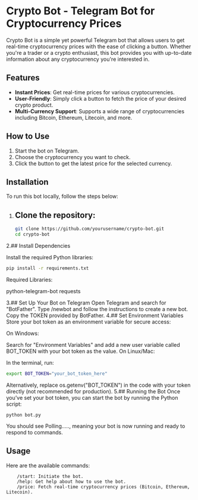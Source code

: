 # Crypto Bot - Telegram Bot for Cryptocurrency Prices

Crypto Bot is a simple yet powerful Telegram bot that allows users to get real-time cryptocurrency prices with the ease of clicking a button. Whether you're a trader or a crypto enthusiast, this bot provides you with up-to-date information about any cryptocurrency you're interested in.

## Features

- **Instant Prices**: Get real-time prices for various cryptocurrencies.
- **User-Friendly**: Simply click a button to fetch the price of your desired crypto product.
- **Multi-Currency Support**: Supports a wide range of cryptocurrencies including Bitcoin, Ethereum, Litecoin, and more.

## How to Use

1. Start the bot on Telegram.
2. Choose the cryptocurrency you want to check.
3. Click the button to get the latest price for the selected currency.

## Installation

To run this bot locally, follow the steps below:

1. ## Clone the repository:
   ```bash
   git clone https://github.com/yourusername/crypto-bot.git
   cd crypto-bot
2.## Install Dependencies
   
   Install the required Python libraries:
   ```bash
   pip install -r requirements.txt
```
   Required Libraries:

   python-telegram-bot
   requests

3.## Set Up Your Bot on Telegram
   Open Telegram and search for "BotFather".
   Type /newbot and follow the instructions to create a new bot.
   Copy the TOKEN provided by BotFather.
4.## Set Environment Variables
   Store your bot token as an environment variable for secure access:

   On Windows:

   Search for "Environment Variables" and add a new user variable called BOT_TOKEN with your bot token as the value.
   On Linux/Mac:

   In the terminal, run:
   ```bash
   export BOT_TOKEN="your_bot_token_here"
```
   Alternatively, replace os.getenv("BOT_TOKEN") in the code with your token directly (not recommended for production).
5.## Running the Bot
   Once you’ve set your bot token, you can start the bot by running the Python script:

   ```
   python bot.py
```
   You should see Polling....., meaning your bot is now running and ready to respond to commands.

   ## Usage
   Here are the available commands:
```
    /start: Initiate the bot.
    /help: Get help about how to use the bot.
    /price: Fetch real-time cryptocurrency prices (Bitcoin, Ethereum, Litecoin).
```
